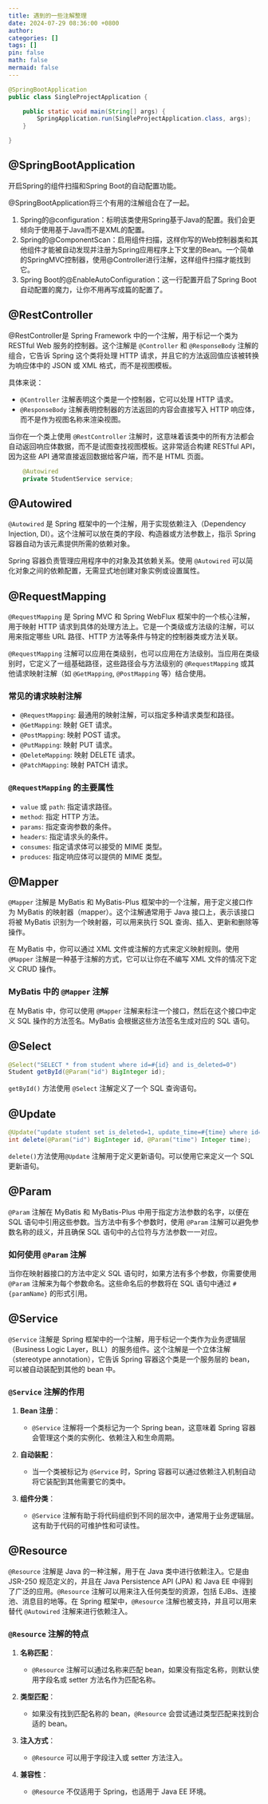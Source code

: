 ```yaml
---
title: 遇到的一些注解整理
date: 2024-07-29 08:36:00 +0800
author: 
categories: []
tags: []
pin: false
math: false
mermaid: false
---
```


```java
@SpringBootApplication
public class SingleProjectApplication {

    public static void main(String[] args) {
        SpringApplication.run(SingleProjectApplication.class, args);
    }

}
```

## @SpringBootApplication

开启Spring的组件扫描和Spring Boot的自动配置功能。

@SpringBootApplication将三个有用的注解组合在了一起。

1. Spring的@configuration：标明该类使用Spring基于Java的配置。我们会更倾向于使用基于Java而不是XML的配置。
2. Spring的@ComponentScan：启用组件扫描，这样你写的Web控制器类和其他组件才能被自动发现并注册为Spring应用程序上下文里的Bean。一个简单的SpringMVC控制器，使用@Controller进行注解，这样组件扫描才能找到它。
3. Spring Boot的@EnableAutoConfiguration：这一行配置开启了Spring Boot自动配置的魔力，让你不用再写成篇的配置了。

## @RestController

@RestController是 Spring Framework 中的一个注解，用于标记一个类为 RESTful Web 服务的控制器。这个注解是 `@Controller` 和 `@ResponseBody` 注解的组合，它告诉 Spring 这个类将处理 HTTP 请求，并且它的方法返回值应该被转换为响应体中的 JSON 或 XML 格式，而不是视图模板。

具体来说：

- `@Controller` 注解表明这个类是一个控制器，它可以处理 HTTP 请求。
- `@ResponseBody` 注解表明控制器的方法返回的内容会直接写入 HTTP 响应体，而不是作为视图名称来渲染视图。

当你在一个类上使用 `@RestController` 注解时，这意味着该类中的所有方法都会自动返回响应体数据，而不是试图查找视图模板。这非常适合构建 RESTful API，因为这些 API 通常直接返回数据给客户端，而不是 HTML 页面。

```java
    @Autowired
    private StudentService service;
```

## @Autowired

`@Autowired` 是 Spring 框架中的一个注解，用于实现依赖注入（Dependency Injection, DI）。这个注解可以放在类的字段、构造器或方法参数上，指示 Spring 容器自动为该元素提供所需的依赖对象。

Spring 容器负责管理应用程序中的对象及其依赖关系。使用 `@Autowired` 可以简化对象之间的依赖配置，无需显式地创建对象实例或设置属性。

## @RequestMapping

`@RequestMapping` 是 Spring MVC 和 Spring WebFlux 框架中的一个核心注解，用于映射 HTTP 请求到具体的处理方法上。它是一个类级或方法级的注解，可以用来指定哪些 URL 路径、HTTP 方法等条件与特定的控制器类或方法关联。

`@RequestMapping` 注解可以应用在类级别，也可以应用在方法级别。当应用在类级别时，它定义了一组基础路径，这些路径会与方法级别的 `@RequestMapping` 或其他请求映射注解（如 `@GetMapping`, `@PostMapping` 等）结合使用。

### 常见的请求映射注解

- `@RequestMapping`: 最通用的映射注解，可以指定多种请求类型和路径。
- `@GetMapping`: 映射 GET 请求。
- `@PostMapping`: 映射 POST 请求。
- `@PutMapping`: 映射 PUT 请求。
- `@DeleteMapping`: 映射 DELETE 请求。
- `@PatchMapping`: 映射 PATCH 请求。

### `@RequestMapping` 的主要属性

- `value` 或 `path`: 指定请求路径。
- `method`: 指定 HTTP 方法。
- `params`: 指定查询参数的条件。
- `headers`: 指定请求头的条件。
- `consumes`: 指定请求体可以接受的 MIME 类型。
- `produces`: 指定响应体可以提供的 MIME 类型。

## @Mapper

`@Mapper` 注解是 MyBatis 和 MyBatis-Plus 框架中的一个注解，用于定义接口作为 MyBatis 的映射器（mapper）。这个注解通常用于 Java 接口上，表示该接口将被 MyBatis 识别为一个映射器，可以用来执行 SQL 查询、插入、更新和删除等操作。

在 MyBatis 中，你可以通过 XML 文件或注解的方式来定义映射规则。使用 `@Mapper` 注解是一种基于注解的方式，它可以让你在不编写 XML 文件的情况下定义 CRUD 操作。

### MyBatis 中的 `@Mapper` 注解

在 MyBatis 中，你可以使用 `@Mapper` 注解来标注一个接口，然后在这个接口中定义 SQL 操作的方法签名。MyBatis 会根据这些方法签名生成对应的 SQL 语句。

## @Select

```java
@Select("SELECT * from student where id=#{id} and is_deleted=0")
Student getById(@Param("id") BigInteger id);
```

`getById()` 方法使用 `@Select` 注解定义了一个 SQL 查询语句。

## @Update

```java
@Update("update student set is_deleted=1, update_time=#{time} where id=#{id} limit 1")
int delete(@Param("id") BigInteger id, @Param("time") Integer time);
```

`delete()`方法使用`@Update` 注解用于定义更新语句。可以使用它来定义一个 SQL 更新语句。

## @Param

`@Param` 注解在 MyBatis 和 MyBatis-Plus 中用于指定方法参数的名字，以便在 SQL 语句中引用这些参数。当方法中有多个参数时，使用 `@Param` 注解可以避免参数名称的歧义，并且确保 SQL 语句中的占位符与方法参数一一对应。

### 如何使用 `@Param` 注解

当你在映射器接口的方法中定义 SQL 语句时，如果方法有多个参数，你需要使用 `@Param` 注解来为每个参数命名。这些命名后的参数将在 SQL 语句中通过 `#{paramName}` 的形式引用。

## @Service

`@Service` 注解是 Spring 框架中的一个注解，用于标记一个类作为业务逻辑层（Business Logic Layer，BLL）的服务组件。这个注解是一个立体注解（stereotype annotation），它告诉 Spring 容器这个类是一个服务层的 bean，可以被自动装配到其他的 bean 中。

### `@Service` 注解的作用

1. **Bean 注册**：

    - `@Service` 注解将一个类标记为一个 Spring bean，这意味着 Spring 容器会管理这个类的实例化、依赖注入和生命周期。
2. **自动装配**：

    - 当一个类被标记为 `@Service` 时，Spring 容器可以通过依赖注入机制自动将它装配到其他需要它的类中。
3. **组件分类**：

    - `@Service` 注解有助于将代码组织到不同的层次中，通常用于业务逻辑层。这有助于代码的可维护性和可读性。

## @Resource

`@Resource` 注解是 Java 的一种注解，用于在 Java 类中进行依赖注入。它是由 JSR-250 规范定义的，并且在 Java Persistence API (JPA) 和 Java EE 中得到了广泛的应用。`@Resource` 注解可以用来注入任何类型的资源，包括 EJBs、连接池、消息目的地等。在 Spring 框架中，`@Resource` 注解也被支持，并且可以用来替代 `@Autowired` 注解来进行依赖注入。

### `@Resource` 注解的特点

1. **名称匹配**：

    - `@Resource` 注解可以通过名称来匹配 bean，如果没有指定名称，则默认使用字段名或 setter 方法名作为匹配名称。
2. **类型匹配**：

    - 如果没有找到匹配名称的 bean，`@Resource` 会尝试通过类型匹配来找到合适的 bean。
3. **注入方式**：

    - `@Resource` 可以用于字段注入或 setter 方法注入。
4. **兼容性**：

    - `@Resource` 不仅适用于 Spring，也适用于 Java EE 环境。
